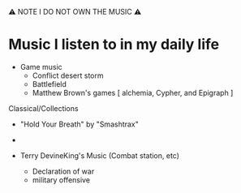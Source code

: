 ⚠️ NOTE I DO NOT OWN THE MUSIC ⚠️

# Music I listen to in my daily life
- Game music
  - Conflict desert storm
  - Battlefield
  - Matthew Brown's games [ alchemia, Cypher, and Epigraph ]

Classical/Collections
- "Hold Your Breath" by  "Smashtrax"
- 

- Terry DevineKing's Music (Combat station, etc)
    - Declaration of war
    - military offensive

 
